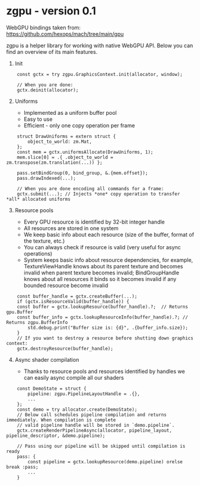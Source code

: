 # zgpu - version 0.1

WebGPU bindings taken from: https://github.com/hexops/mach/tree/main/gpu

zgpu is a helper library for working with native WebGPU API.
Below you can find an overview of its main features.

1. Init
```
    const gctx = try zgpu.GraphicsContext.init(allocator, window);

    // When you are done:
    gctx.deinit(allocator);
```
2. Uniforms

    * Implemented as a uniform buffer pool
    * Easy to use
    * Efficient - only one copy operation per frame
```
    struct DrawUniforms = extern struct {
        object_to_world: zm.Mat,
    };
    const mem = gctx.uniformsAllocate(DrawUniforms, 1);
    mem.slice[0] = .{ .object_to_world = zm.transpose(zm.translation(...)) };

    pass.setBindGroup(0, bind_group, &.{mem.offset});
    pass.drawIndexed(...);

    // When you are done encoding all commands for a frame:
    gctx.submit(...); // Injects *one* copy operation to transfer *all* allocated uniforms
```
3. Resource pools

    * Every GPU resource is identified by 32-bit integer handle
    * All resources are stored in one system
    * We keep basic info about each resource (size of the buffer, format of the texture, etc.)
    * You can always check if resource is valid (very useful for async operations)
    * System keeps basic info about resource dependencies, for example, TextureViewHandle knows about its
      parent texture and becomes invalid when parent texture becomes invalid; BindGroupHandle knows
      about all resources it binds so it becomes invalid if any bounded resource become invalid
```
    const buffer_handle = gctx.createBuffer(...);
    if (gctx.isResourceValid(buffer_handle)) {
    const buffer = gctx.lookupResource(buffer_handle).?;  // Returns gpu.Buffer
    const buffer_info = gctx.lookupResourceInfo(buffer_handle).?; // Returns zgpu.BufferInfo
        std.debug.print("Buffer size is: {d}", .{buffer_info.size});
    }
    // If you want to destroy a resource before shutting down graphics context:
    gctx.destroyResource(buffer_handle);
```
4. Async shader compilation

    * Thanks to resource pools and resources identified by handles we can easily async compile
       all our shaders
```
    const DemoState = struct {
        pipeline: zgpu.PipelineLayoutHandle = .{},
        ...
    };
    const demo = try allocator.create(DemoState);
    // Below call schedules pipeline compilation and returns immediately. When compilation is complete
    // valid pipeline handle will be stored in `demo.pipeline`.
    gctx.createRenderPipelineAsync(allocator, pipeline_layout, pipeline_descriptor, &demo.pipeline);

    // Pass using our pipeline will be skipped until compilation is ready
    pass: {
        const pipeline = gctx.lookupResource(demo.pipeline) orelse break :pass;
        ...
    }
```
